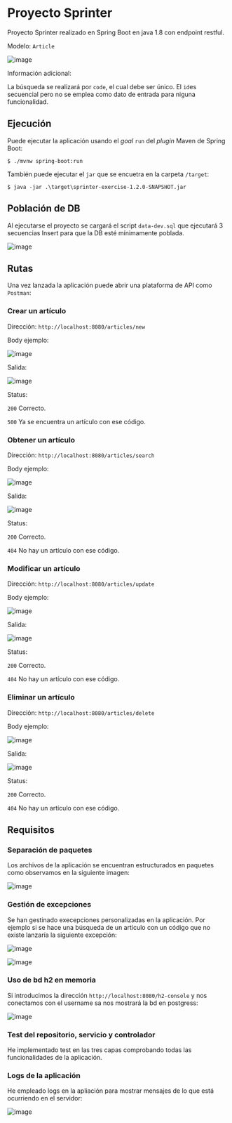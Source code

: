 # Proyecto Sprinter

Proyecto Sprinter realizado en Spring Boot en java 1.8 con endpoint restful.

Modelo: `Article`

![image](https://user-images.githubusercontent.com/60979312/172842222-079f8ef7-c547-4f0e-9f61-dc21c8d7b3e7.png)

Información adicional:

La búsqueda se realizará por `code`, el cual debe ser único. El `id`es secuencial pero no se emplea como dato de entrada para niguna funcionalidad.

## Ejecución

Puede ejecutar la aplicación usando el _goal_ `run` del _plugin_ Maven 
de Spring Boot:

```
$ ./mvnw spring-boot:run 
```   

También puede ejecutar el `jar` que se encuetra en la carpeta `/target`:

```
$ java -jar .\target\sprinter-exercise-1.2.0-SNAPSHOT.jar 
```

## Población de DB

Al ejecutarse el proyecto se cargará el script `data-dev.sql` que ejecutará 3 secuencias Insert para que la DB esté mínimamente poblada.

![image](https://user-images.githubusercontent.com/60979312/172863898-c764edfc-f5a0-4556-bac3-02c65fce2eaf.png)

## Rutas

Una vez lanzada la aplicación puede abrir una plataforma de API como `Postman`:

### Crear un artículo

Dirección: `http://localhost:8080/articles/new`

Body ejemplo:

![image](https://user-images.githubusercontent.com/60979312/172838924-c08f1c06-b41a-4c3f-8edd-ca9871ac47e3.png)

Salida:

![image](https://user-images.githubusercontent.com/60979312/172839098-07c5ea8f-0288-42f0-8565-48e02d90657b.png)

Status:

`200` Correcto.

`500` Ya se encuentra un artículo con ese código.

### Obtener un artículo

Dirección: `http://localhost:8080/articles/search`

Body ejemplo:

![image](https://user-images.githubusercontent.com/60979312/172839558-6a2e9717-d15b-497b-9313-3861c64ae90c.png)

Salida:

![image](https://user-images.githubusercontent.com/60979312/172839654-0607047d-dcb5-41bf-a06d-a4c2ca07d9f2.png)

Status:

`200` Correcto.

`404` No hay un artículo con ese código.

### Modificar un artículo

Dirección: `http://localhost:8080/articles/update`

Body ejemplo:

![image](https://user-images.githubusercontent.com/60979312/172839958-2afb13a2-635a-46c7-b618-9bc21ea955c0.png)

Salida:

![image](https://user-images.githubusercontent.com/60979312/172840009-362006c4-5a67-4044-a6f1-2bbc4ba60221.png)

Status:

`200` Correcto.

`404` No hay un artículo con ese código.

### Eliminar un artículo

Dirección: `http://localhost:8080/articles/delete`

Body ejemplo:

![image](https://user-images.githubusercontent.com/60979312/172840105-94ca9346-9d37-483a-a3c8-776ebb79489b.png)

Salida:

![image](https://user-images.githubusercontent.com/60979312/172840162-9a2ada91-f64d-4b5a-a974-a252b69a413b.png)

Status:

`200` Correcto.

`404` No hay un artículo con ese código.

## Requisitos

### Separación de paquetes

Los archivos de la aplicación se encuentran estructurados en paquetes como observamos en la siguiente imagen:

![image](https://user-images.githubusercontent.com/60979312/172840719-15d053fb-223d-4017-a99c-4e8b873fc3f3.png)

### Gestión de excepciones

Se han gestinado execepciones personalizadas en la aplicación. Por ejemplo si se hace una búsqueda de un artículo con un código que no existe lanzaría la siguiente excepción:

![image](https://user-images.githubusercontent.com/60979312/172840990-987076af-120f-4c3f-95ba-33029c527a4f.png)

![image](https://user-images.githubusercontent.com/60979312/172841048-5d1626dd-3477-4555-b478-18aae4d07f1f.png)

### Uso de bd h2 en memoria

Si introducimos la dirección `http://localhost:8080/h2-console` y nos conectamos con el username sa nos mostrará la bd en postgress:

![image](https://user-images.githubusercontent.com/60979312/172841589-789bbc4e-1a0b-4d97-acd4-404cdd29433a.png)

### Test del repositorio, servicio y controlador

He implementado test en las tres capas comprobando todas las funcionalidades de la aplicación.

### Logs de la aplicación

He empleado logs en la apliación para mostrar mensajes de lo que está ocurriendo en el servidor: 

![image](https://user-images.githubusercontent.com/60979312/172841991-9662c517-620d-4388-a251-d0e87f945114.png)









